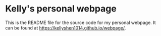 # Kelly's personal webpage

This is the README file for the source code for my personal webpage. It can be found at <https://kellyshen1014.github.io/webpage/>.  

